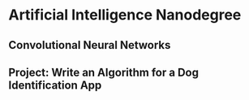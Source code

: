 # Artificial Intelligence Nanodegree
## Convolutional Neural Networks
## Project: Write an Algorithm for a Dog Identification App
